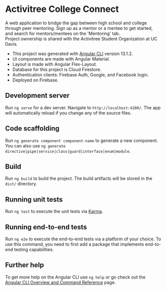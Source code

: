 # Activitree College Connect

A web application to bridge the gap between high school and college through peer mentoring. Sign up as a mentor or a mentee to get started, and search for mentors/mentees on the 'Mentoring' tab.  
Project ownership is shared with the Activitree Student Organization at UC Davis.
 
- This project was generated with [Angular CLI](https://github.com/angular/angular-cli) version 13.1.2.
- UI components are made with Angular Material.
- Layout is made with Angular Flex-Layout.
- Database for this project is Cloud Firestore.
- Authentication clients: Firebase Auth, Google, and Facebook login.
- Deployed on Firebase.

## Development server

Run `ng serve` for a dev server. Navigate to `http://localhost:4200/`. The app will automatically reload if you change any of the source files.

## Code scaffolding

Run `ng generate component component-name` to generate a new component. You can also use `ng generate directive|pipe|service|class|guard|interface|enum|module`.

## Build

Run `ng build` to build the project. The build artifacts will be stored in the `dist/` directory.

## Running unit tests

Run `ng test` to execute the unit tests via [Karma](https://karma-runner.github.io).

## Running end-to-end tests

Run `ng e2e` to execute the end-to-end tests via a platform of your choice. To use this command, you need to first add a package that implements end-to-end testing capabilities.

## Further help

To get more help on the Angular CLI use `ng help` or go check out the [Angular CLI Overview and Command Reference](https://angular.io/cli) page.
